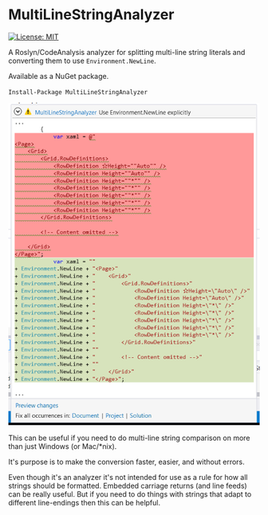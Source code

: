 # MultiLineStringAnalyzer

[![License: MIT](https://img.shields.io/badge/License-MIT-green.svg)](LICENSE)

A Roslyn/CodeAnalysis analyzer for splitting multi-line string literals and converting them to use `Environment.NewLine`.

Available as a NuGet package.

`Install-Package MultiLineStringAnalyzer`

![screenshot](./art/example-screenshot.png)

This can be useful if you need to do multi-line string comparison on more than just Windows (or Mac/*nix).

It's purpose is to make the conversion faster, easier, and without errors. 

Even though it's an analyzer it's not intended for use as a rule for how all strings should be formatted. Embedded carriage returns (and line feeds) can be really useful. But if you need to do things with strings that adapt to different line-endings then this can be helpful.
